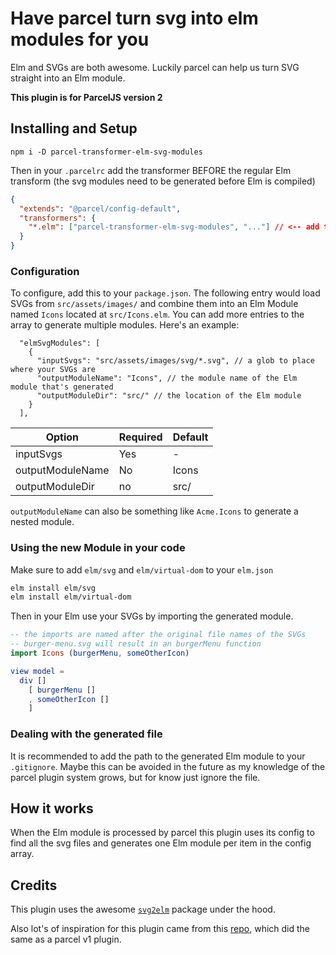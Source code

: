 # Have parcel turn svg into elm modules for you

Elm and SVGs are both awesome. Luckily parcel can help us turn SVG straight into
an Elm module.

**This plugin is for ParcelJS version 2**

## Installing and Setup

```
npm i -D parcel-transformer-elm-svg-modules
```

Then in your `.parcelrc` add the transformer BEFORE the regular Elm transform
(the svg modules need to be generated before Elm is compiled)

```json
{
  "extends": "@parcel/config-default",
  "transformers": {
    "*.elm": ["parcel-transformer-elm-svg-modules", "..."] // <-- add the new transform here, the "..." is important to keep the other defaults
  }
}
```

### Configuration

To configure, add this to your `package.json`.
The following entry would load SVGs from `src/assets/images/`
and combine them into an Elm Module named `Icons` located at
`src/Icons.elm`.
You can add more entries to the array to generate multiple modules.
Here's an example:

```
  "elmSvgModules": [
    {
      "inputSvgs": "src/assets/images/svg/*.svg", // a glob to place where your SVGs are
      "outputModuleName": "Icons", // the module name of the Elm module that's generated
      "outputModuleDir": "src/" // the location of the Elm module
    }
  ],
```

|       Option          |     Required            |   Default                |
|       ------          |        -------          |         -------          |
|  inputSvgs            |        Yes              |          -               |
|  outputModuleName     |        No               |         Icons            |
|  outputModuleDir      |        no               |          src/            |

`outputModuleName` can also be something like `Acme.Icons` to generate a nested
module.

### Using the new Module in your code

Make sure to add `elm/svg` and `elm/virtual-dom` to your `elm.json`

```sh
elm install elm/svg
elm install elm/virtual-dom
```

Then in your Elm use your SVGs by importing the generated module.

```elm
-- the imports are named after the original file names of the SVGs
-- burger-menu.svg will result in an burgerMenu function
import Icons (burgerMenu, someOtherIcon)

view model =
  div []
    [ burgerMenu []
    , someOtherIcon []
    ]
```

### Dealing with the generated file

It is recommended to add the path to the generated Elm module to your `.gitignore`.
Maybe this can be avoided in the future as my knowledge of the parcel plugin system
grows, but for know just ignore the file.

## How it works

When the Elm module is processed by parcel this plugin uses its config to
find all the svg files and generates one Elm module per item in the config array.

## Credits

This plugin uses the awesome [`svg2elm`](https://github.com/pinata-llc/svg2elm) package under the hood.

Also lot's of inspiration for this plugin came from this [repo](https://github.com/pinata-llc/parcel-plugin-elm-svg),
which did the same as a parcel v1 plugin.
